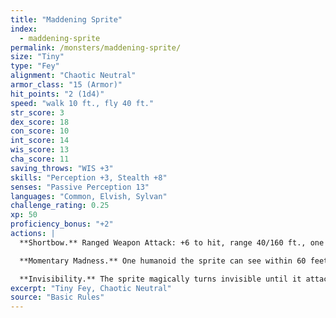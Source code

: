 ```yaml
---
title: "Maddening Sprite"
index:
  - maddening-sprite
permalink: /monsters/maddening-sprite/
size: "Tiny"
type: "Fey"
alignment: "Chaotic Neutral"
armor_class: "15 (Armor)"
hit_points: "2 (1d4)"
speed: "walk 10 ft., fly 40 ft."
str_score: 3
dex_score: 18
con_score: 10
int_score: 14
wis_score: 13
cha_score: 11
saving_throws: "WIS +3"
skills: "Perception +3, Stealth +8"
senses: "Passive Perception 13"
languages: "Common, Elvish, Sylvan"
challenge_rating: 0.25
xp: 50
proficiency_bonus: "+2"
actions: |
  **Shortbow.** Ranged Weapon Attack: +6 to hit, range 40/160 ft., one target. Hit: 1 piercing damage, and the target must succeed on a DC 10 Constitution saving throw or become poisoned for 1 minute. If its saving throw result is 5 or lower, the poisoned target falls unconscious for the same duration, or until it takes damage or another creature takes an action to shake it awake.

  **Momentary Madness.** One humanoid the sprite can see within 60 feet must succeed a DC 12 Wisdom saving throw to or be charmed for 1 round. The charmed target uses its action to make a melee attack against a different target that the sprite mentally chooses. If the target successfully saves against the effect, or after the effect on it ends, the target is immune to this sprite’s Momentary Madness for the next 24 hours.

  **Invisibility.** The sprite magically turns invisible until it attacks or casts a spell, or until its concentration ends (as if concentrating on a spell). Any equipment the sprite wears or carries is invisible with it.
excerpt: "Tiny Fey, Chaotic Neutral"
source: "Basic Rules"
---
```

